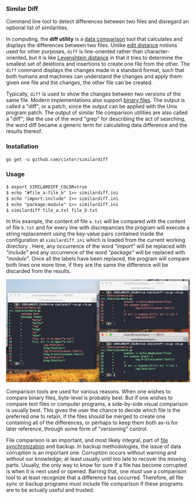 ### Similar Diff

Command line tool to detect differences between two files and disregard an optional list of similarities.

In computing, the **diff utility** is a [data comparison](https://en.wikipedia.org/wiki/File_comparison) tool that calculates and displays the differences between two files. Unlike [edit distance](https://en.wikipedia.org/wiki/Edit_distance) notions used for other purposes, `diff` is line-oriented rather than character-oriented, but it is like [Levenshtein distance](https://en.wikipedia.org/wiki/Levenshtein_distance) in that it tries to determine the smallest set of deletions and insertions to create one file from the other. The `diff` command displays the changes made in a standard format, such that both humans and machines can understand the changes and apply them: given one file and the changes, the other file can be created.

Typically, `diff` is used to show the changes between two versions of the same file. Modern implementations also support [binary files](https://en.wikipedia.org/wiki/Binary_file). The output is called a "diff", or a patch, since the output can be applied with the Unix program patch. The output of similar file comparison utilities are also called a "diff"; like the use of the word "grep" for describing the act of searching, the word diff became a generic term for calculating data difference and the results thereof.

### Installation

```
go get -u github.com/cixtor/similardiff
```

### Usage

```
$ export SIMILARDIFF_COLOR=true
$ echo "#file_a:file_b" 1>> similardiff.ini
$ echo "import:include" 1>> similardiff.ini
$ echo "package:module" 1>> similardiff.ini
$ similardiff file_a.txt file_b.txt
```

In this example, the content of file `a.txt` will be compared with the content of file `b.txt` and for every line with discrepancies the program will execute a string replacement using the key-value pairs contained inside the configuration at `similardiff.ini` which is loaded from the current working directory . Here, any occurrence of the word _"import"_ will be replaced with _"include"_ and any occurrence of the word _"package"_ will be replaced with _"module"_. Once all the labels have been replaced, the program will compare both lines one more time, if they are the same the difference will be discarded from the results.

![screenshot](screenshot.png)

Comparison tools are used for various reasons. When one wishes to compare binary files, byte-level is probably best. But if one wishes to compare text files or computer programs, a side-by-side visual comparison is usually best. This gives the user the chance to decide which file is the preferred one to retain, if the files should be merged to create one containing all of the differences, or perhaps to keep them both as-is for later reference, through some form of "versioning" control.

File comparison is an important, and most likely integral, part of [file synchronization](https://en.wikipedia.org/wiki/File_synchronization) and backup. In backup methodologies, the issue of data corruption is an important one. Corruption occurs without warning and without our knowledge; at least usually until too late to recover the missing parts. Usually, the only way to know for sure if a file has become corrupted is when it is next used or opened. Barring that, one must use a comparison tool to at least recognize that a difference has occurred. Therefore, all file sync or backup programs must include file comparison if these programs are to be actually useful and trusted.
